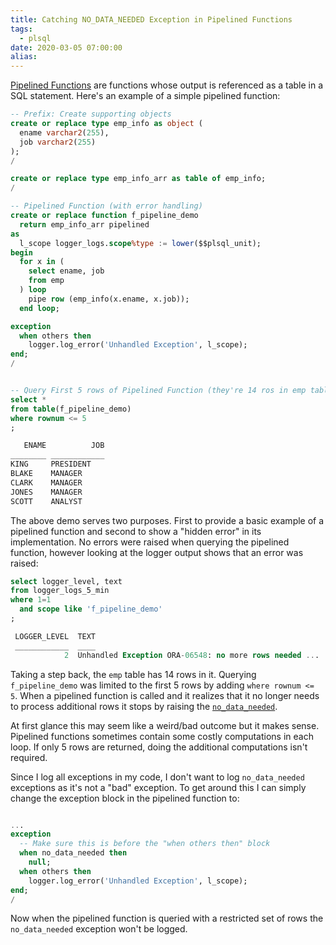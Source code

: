 ```yaml
---
title: Catching NO_DATA_NEEDED Exception in Pipelined Functions
tags:
  - plsql
date: 2020-03-05 07:00:00
alias:
---
```





[Pipelined Functions](https://oracle-base.com/articles/misc/pipelined-table-functions) are functions whose output is referenced as a table in a SQL statement. Here's an example of a simple pipelined function:

```sql
-- Prefix: Create supporting objects
create or replace type emp_info as object (
  ename varchar2(255),
  job varchar2(255)
);
/

create or replace type emp_info_arr as table of emp_info;
/

-- Pipelined Function (with error handling)
create or replace function f_pipeline_demo
  return emp_info_arr pipelined
as
  l_scope logger_logs.scope%type := lower($$plsql_unit);
begin
  for x in (
    select ename, job
    from emp
  ) loop
    pipe row (emp_info(x.ename, x.job));
  end loop;

exception
  when others then
    logger.log_error('Unhandled Exception', l_scope); 
end;
/


-- Query First 5 rows of Pipelined Function (they're 14 ros in emp table)
select *
from table(f_pipeline_demo)
where rownum <= 5
;

   ENAME          JOB
________ ____________
KING     PRESIDENT
BLAKE    MANAGER
CLARK    MANAGER
JONES    MANAGER
SCOTT    ANALYST
```

The above demo serves two purposes. First to provide a basic example of a pipelined function and second to show a "hidden error" in its implementation. No errors were raised when querying the pipelined function, however looking at the logger output shows that an error was raised:

```sql
select logger_level, text
from logger_logs_5_min
where 1=1
  and scope like 'f_pipeline_demo'
;

 LOGGER_LEVEL  TEXT  
 ____________  ____
            2  Unhandled Exception ORA-06548: no more rows needed ...
```

Taking a step back, the `emp` table has 14 rows in it. Querying `f_pipeline_demo` was limited to the first 5 rows by adding `where rownum <= 5`. When a pipelined function is called and it realizes that it no longer needs to process additional rows it stops by raising the [`no_data_needed`](https://docs.oracle.com/en/database/oracle/oracle-database/19/lnpls/plsql-optimization-and-tuning.html#GUID-4B0E1C6B-8C73-4905-9E97-37C2667D2184).

At first glance this may seem like a weird/bad outcome but it makes sense. Pipelined functions sometimes contain some costly computations in each loop. If only 5 rows are returned, doing the additional computations isn't required.

Since I log all exceptions in my code, I don't want to log `no_data_needed` exceptions as it's not a "bad" exception. To get around this I can simply change the exception block in the pipelined function to:

```sql

...
exception
  -- Make sure this is before the "when others then" block
  when no_data_needed then
    null;
  when others then
    logger.log_error('Unhandled Exception', l_scope); 
end;
/
```

Now when the pipelined function is queried with a restricted set of rows the `no_data_needed` exception won't be logged.
